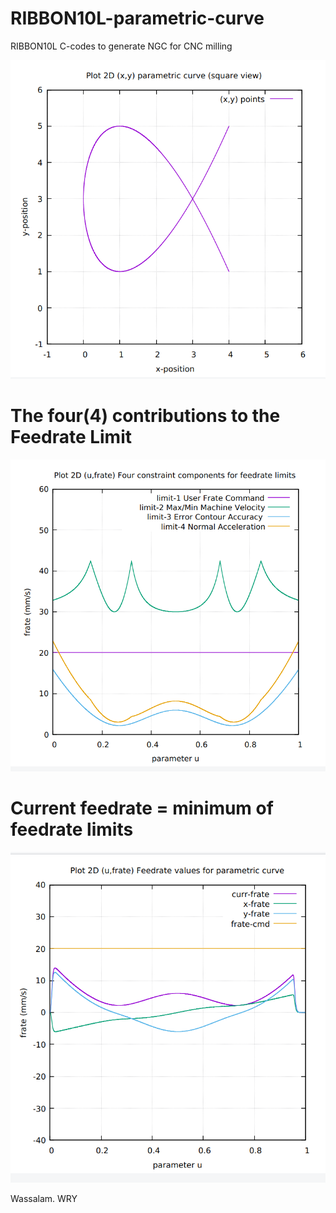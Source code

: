 # RIBBON10L-parametric-curve
RIBBON10L C-codes to generate NGC for CNC milling

![](RIBBON10L-screenshots/RIBBON10L-Screenshot.png)

# The four(4) contributions to the Feedrate Limit
![](RIBBON10L-screenshots/Image-13-RIBBON10L-FC20.png)

# Current feedrate = minimum of feedrate limits
![](RIBBON10L-screenshots/Image-09-RIBBON10L-FC20.png)

Wassalam.
WRY

